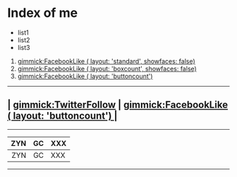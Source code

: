 # Index of me

- list1
- list2
- list3

1. [gimmick:FacebookLike ( layout: 'standard', showfaces: false) ](http://www.facebook.com)
2. [gimmick:FacebookLike ( layout: 'boxcount', showfaces: false) ](http://www.facebook.com)
3. [gimmick:FacebookLike ( layout: 'buttoncount') ](http://www.facebook.com)


-----------------------------------------------------------------------------------------------------------------
| [gimmick:TwitterFollow](@volnet) | [gimmick:FacebookLike ( layout: 'buttoncount') ](http://volnet.github.io) |
-----------------------------------------------------------------------------------------------------------------


--------------------
| ZYN | GC   | XXX |
|----:|:----:|-----|
| ZYN | GC   | XXX |
--------------------